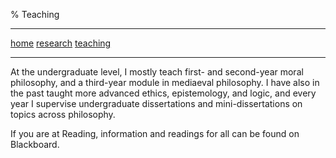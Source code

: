 % Teaching

-------------------- --------------------------- ---------------------------
 [home](index.html)   [research](research.html)   [teaching](teaching.html)
-------------------- --------------------------- ---------------------------

At the undergraduate level, I mostly teach first- and second-year moral philosophy,
and a third-year module in mediaeval philosophy. I have also in the past taught
more advanced ethics, epistemology, and logic, and every year I supervise undergraduate
dissertations and mini-dissertations on topics across philosophy.

If you are at Reading, information and readings for all can be found on Blackboard.